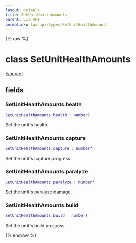 ```yaml
---
layout: default
title: SetUnitHealthAmounts
parent: Lua API
permalink: lua-api/types/SetUnitHealthAmounts
---
```


{% raw %}

# class SetUnitHealthAmounts





[<a href="https://github.com/beyond-all-reason/spring/blob/0a561a37ee97c7883fd3f5a4bc995f9a4f6fdea0/rts/Lua/LuaSyncedCtrl.cpp#L2111-L2117" target="_blank">source</a>]





## fields


### SetUnitHealthAmounts.health

```lua
SetUnitHealthAmounts.health : number?
```



Set the unit's health.


### SetUnitHealthAmounts.capture

```lua
SetUnitHealthAmounts.capture : number?
```



Set the unit's capture progress.


### SetUnitHealthAmounts.paralyze

```lua
SetUnitHealthAmounts.paralyze : number?
```



Set the unit's paralyze damage.


### SetUnitHealthAmounts.build

```lua
SetUnitHealthAmounts.build : number?
```



Set the unit's build progress.




{% endraw %}
